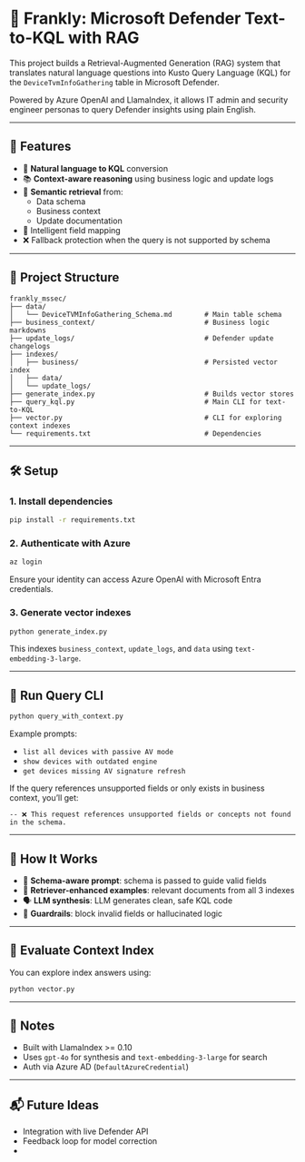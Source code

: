 # 💼 Frankly: Microsoft Defender Text-to-KQL with RAG

This project builds a Retrieval-Augmented Generation (RAG) system that translates natural language questions into Kusto Query Language (KQL) for the `DeviceTvmInfoGathering` table in Microsoft Defender.

Powered by Azure OpenAI and LlamaIndex, it allows IT admin and security engineer personas to query Defender insights using plain English.

---

## 🚀 Features

- 🔎 **Natural language to KQL** conversion
- 📚 **Context-aware reasoning** using business logic and update logs
- 🧠 **Semantic retrieval** from:
  - Data schema
  - Business context
  - Update documentation
- 🧼 Intelligent field mapping
- ❌ Fallback protection when the query is not supported by schema

---

## 📁 Project Structure

```
frankly_mssec/
├── data/
│   └── DeviceTVMInfoGathering_Schema.md        # Main table schema
├── business_context/                           # Business logic markdowns
├── update_logs/                                # Defender update changelogs
├── indexes/
│   ├── business/                               # Persisted vector index
│   ├── data/
│   └── update_logs/
├── generate_index.py                           # Builds vector stores
├── query_kql.py                                # Main CLI for text-to-KQL
├── vector.py                                   # CLI for exploring context indexes
└── requirements.txt                            # Dependencies
```

---

## 🛠 Setup

### 1. Install dependencies
```bash
pip install -r requirements.txt
```

### 2. Authenticate with Azure
```bash
az login
```
Ensure your identity can access Azure OpenAI with Microsoft Entra credentials.

### 3. Generate vector indexes
```bash
python generate_index.py
```
This indexes `business_context`, `update_logs`, and `data` using `text-embedding-3-large`.

---

## 💬 Run Query CLI
```bash
python query_with_context.py
```
Example prompts:
- `list all devices with passive AV mode`
- `show devices with outdated engine`
- `get devices missing AV signature refresh`

If the query references unsupported fields or only exists in business context, you’ll get:
```
-- ❌ This request references unsupported fields or concepts not found in the schema.
```

---

## 🧠 How It Works

- 🧾 **Schema-aware prompt**: schema is passed to guide valid fields
- 🧩 **Retriever-enhanced examples**: relevant documents from all 3 indexes
- 🗣️ **LLM synthesis**: LLM generates clean, safe KQL code
- 🧱 **Guardrails**: block invalid fields or hallucinated logic

---

## 🧪 Evaluate Context Index

You can explore index answers using:
```bash
python vector.py
```

---

## 📌 Notes

- Built with LlamaIndex >= 0.10
- Uses `gpt-4o` for synthesis and `text-embedding-3-large` for search
- Auth via Azure AD (`DefaultAzureCredential`)

---

## 📬 Future Ideas

- Integration with live Defender API
- Feedback loop for model correction
- 


